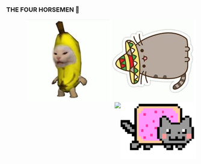 ### THE FOUR HORSEMEN 👋

<img alt="TACOCAT" src="https://raw.githubusercontent.com/JoeVictor22/JoeVictor22/master/tacocat.gif" align="right">
<img width="220" height="220" alt="NANANACAT" src="https://raw.githubusercontent.com/JoeVictor22/JoeVictor22/master/nananacat.gif" align="right">
<img height="150" alt="NYAN" src="https://raw.githubusercontent.com/JoeVictor22/JoeVictor22/master/nyannyan.gif" align="right">
<img height="150" alt"PINGU" src="https://i.redd.it/dw17hmccmq141.png" align="right">

<!--

Here are some ideas to get you started:

- 🔭 I’m currently working on ...
- 🌱 I’m currently learning ...
- 👯 I’m looking to collaborate on ...
- 🤔 I’m looking for help with ...
- 💬 Ask me about ...
- 📫 How to reach me: ...
- 😄 Pronouns: ...
- ⚡ Fun fact: ...
-->
